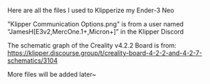 Here are all the files I used to Klipperize my Ender-3 Neo

"Klipper Communication Options.png" is from a user named “JamesH[E3v2,MercOne.1+,Micron+]” in the Klipper Discord

The schematic graph of the Creality v4.2.2 Board is from: https://klipper.discourse.group/t/creality-board-4-2-2-and-4-2-7-schematics/3104

More files will be added later~
